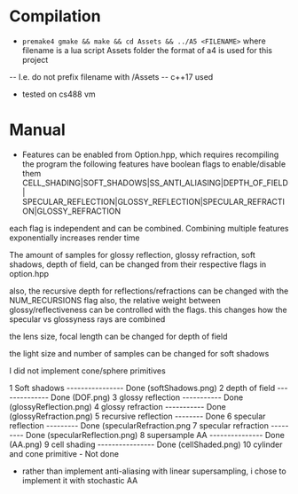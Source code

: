 # Compilation
- `premake4 gmake && make && cd Assets && ../A5 <FILENAME>` where filename is a lua script Assets folder
the format of a4 is used for this project

-- I.e. do not prefix filename with /Assets
-- c++17 used
- tested on cs488 vm

# Manual

- Features can be enabled from Option.hpp, which requires recompiling the program
the following features have boolean flags to enable/disable them
CELL_SHADING|SOFT_SHADOWS|SS_ANTI_ALIASING|DEPTH_OF_FIELD|
SPECULAR_REFLECTION|GLOSSY_REFLECTION|SPECULAR_REFRACTION|GLOSSY_REFRACTION

each flag is independent and can be combined. Combining multiple features exponentially increases render time

The amount of samples for glossy reflection, glossy refraction, soft shadows, depth of field, can be changed from their respective flags in option.hpp

also, the recursive depth for reflections/refractions can be changed with the NUM_RECURSIONS flag
also, the relative weight between glossy/reflectiveness can be controlled with the flags. this changes how the specular vs glossyness rays are combined

the lens size, focal length can be changed for depth of field

the light size and number of samples can be changed for soft shadows

I did not implement cone/sphere primitives


1  Soft shadows ---------------- Done (softShadows.png)
2  depth of field -------------- Done (DOF.png)
3  glossy reflection ----------- Done (glossyReflection.png)
4  glossy refraction ----------- Done (glossyRefraction.png)
5  recursive reflection -------- Done 
6  specular reflection --------- Done (specularRefraction.png
7  specular refraction --------- Done (specularReflection.png)
8  supersample AA --------------- Done (AA.png)
9  cell shading ---------------- Done (cellShaded.png)
10 cylinder and cone primitive - Not done 

- rather than implement anti-aliasing with linear supersampling, i chose to implement it with stochastic AA
